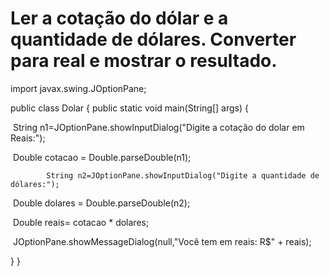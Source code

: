 # Ler a cotação do dólar e a quantidade de dólares. Converter para real e mostrar o resultado.

import javax.swing.JOptionPane;

public class Dolar {
     public static void main(String[] args) {
       		

​			String n1=JOptionPane.showInputDialog("Digite a cotação do dolar em Reais:");

​			Double cotacao = Double.parseDouble(n1);

 		    String n2=JOptionPane.showInputDialog("Digite a quantidade de dólares:");

​		    Double dolares = Double.parseDouble(n2);

​            Double reais= cotacao * dolares;

​            JOptionPane.showMessageDialog(null,"Você tem em reais: R$" + reais);

}
}
